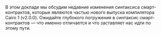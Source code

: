 В этом докладе мы обсудим недавние изменения синтаксиса смарт-контрактов, которые являются частью нового выпуска компилятора Cairo 1 (v2.0.0). Ожидайте глубокого погружения в синтаксис смарт-контрактов — что именно отличается и что заставляет нас идти по этому пути.